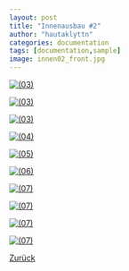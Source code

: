 ```yaml
---
layout: post
title: "Innenausbau #2"
author: "hautaklyttn"
categories: documentation
tags: [documentation,sample]
image: innen02_front.jpg
---
```


<a href="../assets/img/innen02_front.jpg" data-lightbox="in02" data-title="">![(03)](../assets/img/innen02_front.jpg)</a>

<a href="../assets/img/10_06_2020_(1).jpg" data-lightbox="in02" data-title="">![(03)](../assets/img/10_06_2020_(1).jpg)</a>

<a href="../assets/img/10_06_2020_(2).jpg" data-lightbox="in02" data-title="">![(03)](../assets/img/10_06_2020_(2).jpg)</a>

<a href="../assets/img/10_06_2020_(3).jpg" data-lightbox="in02" data-title="">![(04)](../assets/img/10_06_2020_(3).jpg)</a>

<a href="../assets/img/10_06_2020_(4).jpg" data-lightbox="in02" data-title="">![(05)](../assets/img/10_06_2020_(4).jpg)</a>

<a href="../assets/img/10_06_2020_(5).jpg" data-lightbox="in02" data-title="">![(06)](../assets/img/10_06_2020_(5).jpg)</a>

<a href="../assets/img/10_06_2020_(6).jpg" data-lightbox="in02" data-title="">![(07)](../assets/img/10_06_2020_(6).jpg)</a>

<a href="../assets/img/10_06_2020_(7).jpg" data-lightbox="in02" data-title="">![(07)](../assets/img/10_06_2020_(7).jpg)</a>

<a href="../assets/img/10_06_2020_(8).jpg" data-lightbox="in02" data-title="">![(07)](../assets/img/10_06_2020_(8).jpg)</a>

<a href="../assets/img/10_06_2020_(9).jpg" data-lightbox="in02" data-title="">![(07)](../assets/img/10_06_2020_(9).jpg)</a>

[Zurück](/hausblog)  
